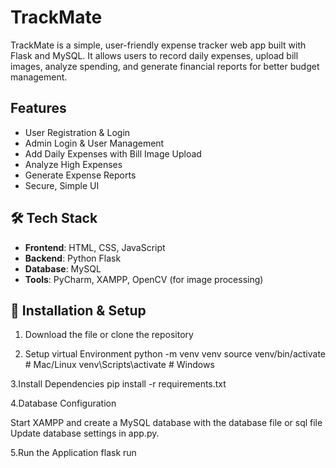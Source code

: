 # TrackMate
TrackMate is a simple, user-friendly expense tracker web app built with Flask and MySQL. It allows users to record daily expenses, upload bill images, analyze spending, and generate financial reports for better budget management.

##  Features
- User Registration & Login
- Admin Login & User Management
- Add Daily Expenses with Bill Image Upload
- Analyze High Expenses
- Generate Expense Reports
- Secure, Simple UI

## 🛠️ Tech Stack
- **Frontend**: HTML, CSS, JavaScript
- **Backend**: Python Flask
- **Database**: MySQL
- **Tools**: PyCharm, XAMPP, OpenCV (for image processing)

## 🚀 Installation & Setup

1. Download the file or clone the repository

2. Setup virtual Environment
   python -m venv venv
  source venv/bin/activate  # Mac/Linux
  venv\Scripts\activate     # Windows

3.Install Dependencies
  pip install -r requirements.txt

4.Database Configuration

  Start XAMPP and create a MySQL database with the database file or sql file
  Update database settings in app.py.

5.Run the Application
  flask run


